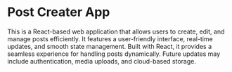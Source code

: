 # Post Creater App 

This is a React-based web application that allows users to create, edit, and manage posts efficiently. It features a user-friendly interface, real-time updates, and smooth state management. Built with React, it provides a seamless experience for handling posts dynamically. Future updates may include authentication, media uploads, and cloud-based storage.
